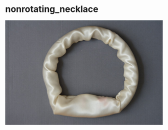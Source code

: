 # nonrotating_necklace


![alt text](https://github.com/PeterSewell/nonrotating_necklace/blob/master/media/DSD_5264.JPG?raw=true)